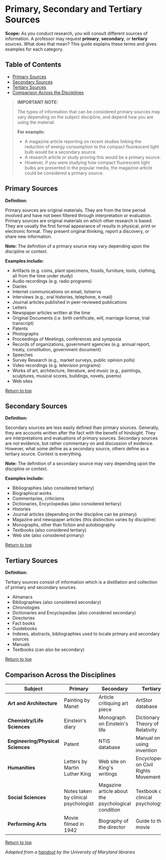 # <a id="top"></a> Primary, Secondary and Tertiary Sources

**Scope:** As you conduct research, you will consult different sources
of information. A professor may request **primary**, **secondary**, or
**tertiary** sources. What does that mean? This guide explains these
terms and gives examples for each category.

## Table of Contents

-   [Primary Sources](#primary-sources)  
-   [Secondary Sources](#secondary-sources)  
-   [Tertiary Sources](#tertiary-sources)  
-   [Comparison Across the Disciplines](#comparison-across-the-disciplines)  

> **IMPORTANT NOTE:**
>
> The types of information that can be considered primary sources may
> vary depending on the subject discipline, and depend how you are using
> the material.
>
> **For example:**
>
> -   A magazine article reporting on recent studies linking the
>     reduction of energy consumption to the compact fluorescent light
>     bulb would be a secondary source.
> -   A research article or study proving this would be a primary
>     source.
> -   However, if you were studying how compact fluorescent light bulbs
>     are presented in the popular media, the magazine article could be
>     considered a primary source.

## Primary Sources

**Definition:**

Primary sources are original materials. They are from the time period
involved and have not been filtered through interpretation or
evaluation. Primary sources are original materials on which other
research is based. They are usually the first formal appearance of
results in physical, print or electronic format. They present original
thinking, report a discovery, or share new information.

**Note:** The definition of a primary source may vary depending upon the
discipline or context.

**Examples include:**

-   Artifacts (e.g. coins, plant specimens, fossils, furniture, tools,
    clothing, all from the time under study)
-   Audio recordings (e.g. radio programs)
-   Diaries
-   Internet communications on email, listservs
-   Interviews (e.g., oral histories, telephone, e-mail)
-   Journal articles published in peer-reviewed publications
-   Letters
-   Newspaper articles written at the time
-   Original Documents (i.e. birth certificate, will, marriage license,
    trial transcript)
-   Patents
-   Photographs
-   Proceedings of Meetings, conferences and symposia
-   Records of organizations, government agencies (e.g. annual report,
    treaty, constitution, government document)
-   Speeches
-   Survey Research (e.g., market surveys, public opinion polls)
-   Video recordings (e.g. television programs)
-   Works of art, architecture, literature, and music (e.g., paintings,
    sculptures, musical scores, buildings, novels, poems)
-   Web sites

[Return to top](#top)

## Secondary Sources

**Definition:**

Secondary sources are less easily defined than primary sources.
Generally, they are accounts written after the fact with the benefit of
hindsight. They are interpretations and evaluations of primary sources.
Secondary sources are not evidence, but rather commentary on and
discussion of evidence. However, what some define as a secondary source,
others define as a tertiary source. Context is everything.

**Note:** The definition of a secondary source may vary depending upon
the discipline or context.

**Examples include:**

-   Bibliographies (also considered tertiary)
-   Biographical works
-   Commentaries, criticisms
-   Dictionaries, Encyclopedias (also considered tertiary)
-   Histories
-   Journal articles (depending on the discipline can be primary)
-   Magazine and newspaper articles (this distinction varies by
    discipline)
-   Monographs, other than fiction and autobiography
-   Textbooks (also considered tertiary)
-   Web site (also considered primary)

[Return to top](#top)

## Tertiary Sources

**Definition:**

Tertiary sources consist of information which is a distillation and
collection of primary and secondary sources.

-   Almanacs
-   Bibliographies (also considered secondary)
-   Chronologies
-   Dictionaries and Encyclopedias (also considered secondary)
-   Directories
-   Fact books
-   Guidebooks
-   Indexes, abstracts, bibliographies used to locate primary and
    secondary sources
-   Manuals
-   Textbooks (can also be secondary)

[Return to top](#top)

## Comparison Across the Disciplines

| **Subject** | **Primary** | **Secondary** | **Tertiary** |
| -------- | -------- | ------- | ------- |
 **Art and Architecture** | Painting by Manet | Article critiquing art piece | ArtStor database |
 **Chemistry/Life Sciences** | Einstein's diary | Monograph on Einstein's life | Dictionary on Theory of Relativity |
 **Engineering/Physical Sciences** | Patent | NTIS database | Manual on using invention |
 **Humanities** | Letters by Martin Luther King | Web site on King's writings | Encyclopedia on Civil Rights Movement |
 **Social Sciences** | Notes taken by clinical psychologist | Magazine article about the psychological condition | Textbook on clinical psychology |
 **Performing Arts** | Movie filmed in 1942 | Biography of the director | Guide to the movie |

[Return to top](#top)

*Adapted from a [handout](http://web.archive.org/web/20120204055824/http://www.lib.umd.edu/guides/primary-sources.html) by the University of Maryland libraries*
